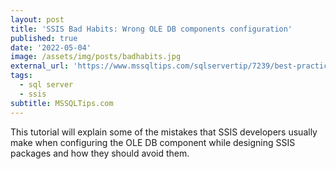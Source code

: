 ```yaml
---
layout: post
title: 'SSIS Bad Habits: Wrong OLE DB components configuration'
published: true
date: '2022-05-04'
image: /assets/img/posts/badhabits.jpg
external_url: 'https://www.mssqltips.com/sqlservertip/7239/best-practices-ssis-ole-db-components/'
tags:
  - sql server
  - ssis
subtitle: MSSQLTips.com
---
```

This tutorial will explain some of the mistakes that SSIS developers usually make when configuring the OLE DB component while designing SSIS packages and how they should avoid them.
